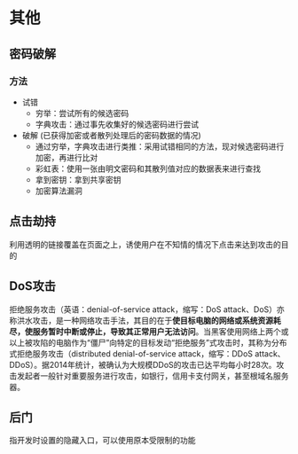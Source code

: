 # 其他

## 密码破解

### 方法

- 试错
  - 穷举：尝试所有的候选密码
  - 字典攻击：通过事先收集好的候选密码进行尝试
- 破解 (已获得加密或者散列处理后的密码数据的情况)
  - 通过穷举，字典攻击进行类推：采用试错相同的方法，现对候选密码进行加密，再进行比对
  - 彩虹表：使用一张由明文密码和其散列值对应的数据表来进行查找
  - 拿到密钥：拿到共享密钥
  - 加密算法漏洞

## 点击劫持

利用透明的链接覆盖在页面之上，诱使用户在不知情的情况下点击来达到攻击的目的

## DoS攻击

拒绝服务攻击（英语：denial-of-service attack，缩写：DoS attack、DoS）亦称洪水攻击，是一种网络攻击手法，其目的在于**使目标电脑的网络或系统资源耗尽，使服务暂时中断或停止，导致其正常用户无法访问**。当黑客使用网络上两个或以上被攻陷的电脑作为“僵尸”向特定的目标发动“拒绝服务”式攻击时，其称为分布式拒绝服务攻击（distributed denial-of-service attack，缩写：DDoS attack、DDoS）。据2014年统计，被确认为大规模DDoS的攻击已达平均每小时28次。攻击发起者一般针对重要服务进行攻击，如银行，信用卡支付网关，甚至根域名服务器。

## 后门

指开发时设置的隐藏入口，可以使用原本受限制的功能